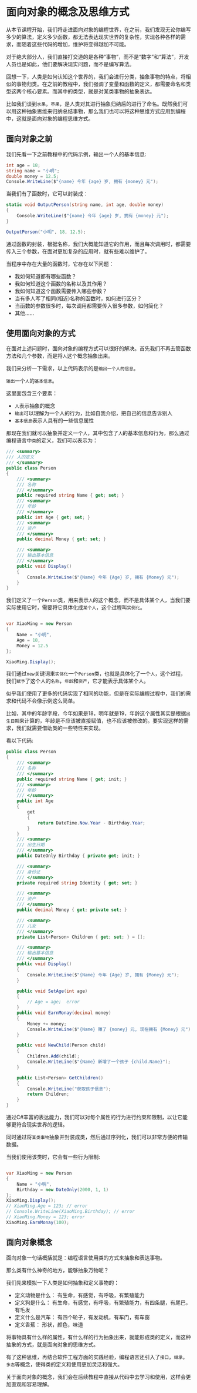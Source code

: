 # 面向对象的概念及思维方式

从本节课程开始，我们将走进面向对象的编程世界，在之前，我们发现无论你编写多少的算法，定义多少函数，都无法表达现实世界的复杂性，实现各种各样的需求，而随着这些代码的增加，维护将变得越加不可能。

对于绝大部分人，我们直接打交道的是各种“事物”，而不是“数字”和“算法”，开发人员也是如此，他们要解决现实问题，而不是编写算法。

回想一下，人类是如何认知这个世界的，我们会进行分类，抽象事物的特点，将相似的事物归类。在之前的教程中，我们强调了变量和函数的定义，都需要命名和类型这两个核心要素。而其中的类型，就是对某类事物的抽象表达。

比如我们谈到`水果`，`苹果`，是人类对其进行抽象归纳后的进行了命名。既然我们可以用这种抽象思维来归纳总结事物，那么我们也可以将这种思维方式应用到编程中，这就是面向对象的编程思维方式。

## 面向对象之前

我们先看一下之前教程中的代码示例，输出一个人的基本信息:

```csharp
int age = 18;
string name = "小明";
double money = 12.5;
Console.WriteLine($"{name} 今年 {age} 岁, 拥有 {money} 元");
```

当我们有了函数时，它可以封装成：

```csharp
static void OutputPerson(string name, int age, double money)
{
    Console.WriteLine($"{name} 今年 {age} 岁, 拥有 {money} 元");
}

OutputPerson("小明", 18, 12.5);
```

通过函数的封装，根据名称，我们大概能知道它的作用，而且每次调用时，都需要传入三个参数，在面对更加复杂的应用时，就有些难以维护了。

当程序中存在大量的函数时，它存在以下问题：

- 我如何知道都有哪些函数？
- 我如何知道这个函数的名称以及其作用？
- 我如何知道这个函数需要传入哪些参数？
- 当有多人写了相同(相近)名称的函数时，如何进行区分？
- 当函数的参数很多时，每次调用都需要传入很多参数，如何简化？
- 其他......

## 使用面向对象的方式

在面对上述问题时，面向对象的编程方式可以很好的解决。首先我们不再去管函数方法和几个参数，而是将`人`这个概念抽象出来。

我们来分析一下需求，以上代码表示的是`输出一个人的信息`。

`输出`一个`人`的`基本信息`。

这里面包含三个要素：

- `人`表示抽象的概念
- `输出`可以理解为一个人的行为，比如自我介绍，把自己的信息告诉别人
- `基本信息`表示人具有的一些信息属性

那现在我们就可以抽象并定义一个`人`，其中包含了`人`的基本信息和行为，那么通过编程语言中`类`的定义，我们可以表示为：

```csharp
/// <summary>
/// 人的定义
/// </summary>
public class Person
{
    /// <summary>
    /// 名称
    /// </summary>
    public required string Name { get; set; }
    /// <summary>
    /// 年龄
    /// </summary>
    public int Age { get; set; }
    /// <summary>
    /// 资产
    /// </summary>
    public decimal Money { get; set; }

    /// <summary>
    /// 输出基本信息
    /// </summary>
    public void Display()
    {
        Console.WriteLine($"{Name} 今年 {Age} 岁, 拥有 {Money} 元");
    }
}
```

我们定义了一个`Person`类，用来表示`人`的这个概念，而不是具体某个人，当我们要实际使用它时，需要将它具体化成`某个人`，这个过程叫`实例化`。

```csharp

var XiaoMing = new Person
{
    Name = "小明",
    Age = 18,
    Money = 12.5
};

XiaoMing.Display();
```

我们通过`new`关键词来`实体化`一个`Person`类，也就是具体化了一个`人`，这个过程，我们`赋予`了这个人的`名称`，`年龄`和`资产`，它才能表示具体某个人。

似乎我们使用了更多的代码实现了相同的功能，但是在实际编程过程中，我们的需求和代码不会像示例这么简单。

比如，其中的年龄字段，今年如果是18，明年就是19，年龄这个属性其实是根据`出生日期`来计算的，年龄是不应该被直接赋值，也不应该被修改的。要实现这样的需求，我们就需要借助类的一些特性来实现。

看以下代码:

```csharp
public class Person
{
    /// <summary>
    /// 名称
    /// </summary>
    public required string Name { get; init; }
    /// <summary>
    /// 年龄
    /// </summary>
    public int Age
    {
        get
        {
            return DateTime.Now.Year - Birthday.Year;
        }
    }
    /// <summary>
    /// 出生日期
    /// </summary>
    public DateOnly Birthday { private get; init; }

    /// <summary>
    /// 身份证
    /// </summary>
    private required string Identity { get; set; }

    /// <summary>
    /// 资产
    /// </summary>
    public decimal Money { get; private set; }

    /// <summary>
    /// 儿女
    /// </summary>
    private List<Person> Children { get; set; } = [];

    /// <summary>
    /// 输出基本信息
    /// </summary>
    public void Display()
    {
        Console.WriteLine($"{Name} 今年 {Age} 岁, 拥有 {Money} 元");
    }

    public void SetAge(int age)
    {
        // Age = age;  error
    }
    public void EarnMonay(decimal money)
    {
        Money += money;
        Console.WriteLine($"{Name} 赚了 {money} 元, 现在拥有 {Money} 元");
    }

    public void NewChild(Person child)
    {
        Children.Add(child);
        Console.WriteLine($"{Name} 新增了一个孩子 {child.Name}");
    }

    public List<Person> GetChildren()
    {
        Console.WriteLine("获取孩子信息");
        return Children;
    }
}
```

通过C#丰富的表达能力，我们可以对每个属性的行为进行约束和限制，以让它能够更符合现实世界的逻辑。

同时通过将`某类事物`抽象并封装成类，然后通过序列化，我们可以非常方便的传输数据。

当我们使用该类时，它会有一些行为限制:

```csharp

var XiaoMing = new Person
{
    Name = "小明",
    Birthday = new DateOnly(2000, 1, 1)
};
XiaoMing.Display();
// XiaoMing.Age = 123; // error
// Console.WriteLine(XiaoMing.Birthday); // error
// XiaoMing.Money = 123; error
XiaoMing.EarnMonay(100);
```

## 面向对象概念

面向对象一句话概括就是：编程语言使用类的方式来抽象和表达事物。

那么类有什么神奇的地方，能够抽象万物呢？

我们先来模拟一下人类是如何抽象和定义事物的：

- 定义动物是什么： 有生命，有感觉，有呼吸，有繁殖能力
- 定义狗是什么： 有生命，有感觉，有呼吸，有繁殖能力，有四条腿，有尾巴，有毛发
- 定义什么是汽车： 有四个轮子，有发动机，有车门，有车窗
- 定义香蕉： 形状，颜色，味道

将事物具有什么样的属性，有什么样的行为抽象出来，就能形成类的定义，而这种抽象的方式，就是面向对象的思维方式。

有了这种思维，再结合软件工程方面的实践经验，编程语言还引入了`接口`，`继承`，`多态`等概念，使得类的定义和使用更加灵活和强大。

关于面向对象的概念，我们会在后续教程中直接从代码中去学习和使用，这样会更加直观和容易理解。

